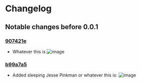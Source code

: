 # Changelog

## Notable changes before 0.0.1

### [907421e](https://github.com/Nadwey/WlodzimierzBialy/commit/907421e3eb86bc44039b6c68c6413573da9b9bf6)

- Whatever this is
![image](https://user-images.githubusercontent.com/81181783/190226565-77420735-46ed-4402-8945-657d0012a741.png)

### [b99a7a5](https://github.com/Nadwey/WlodzimierzBialy/commit/b99a7a55c933fbd73f72311ba2d534850603b5c3)

- Added sleeping Jesse Pinkman or whatever this is:
![image](https://user-images.githubusercontent.com/81181783/190134722-3690cb0e-bee5-4fa5-93d5-70f49aef2529.png)
